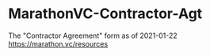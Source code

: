 # MarathonVC-Contractor-Agt
The "Contractor Agreement" form as of 2021-01-22 https://marathon.vc/resources
